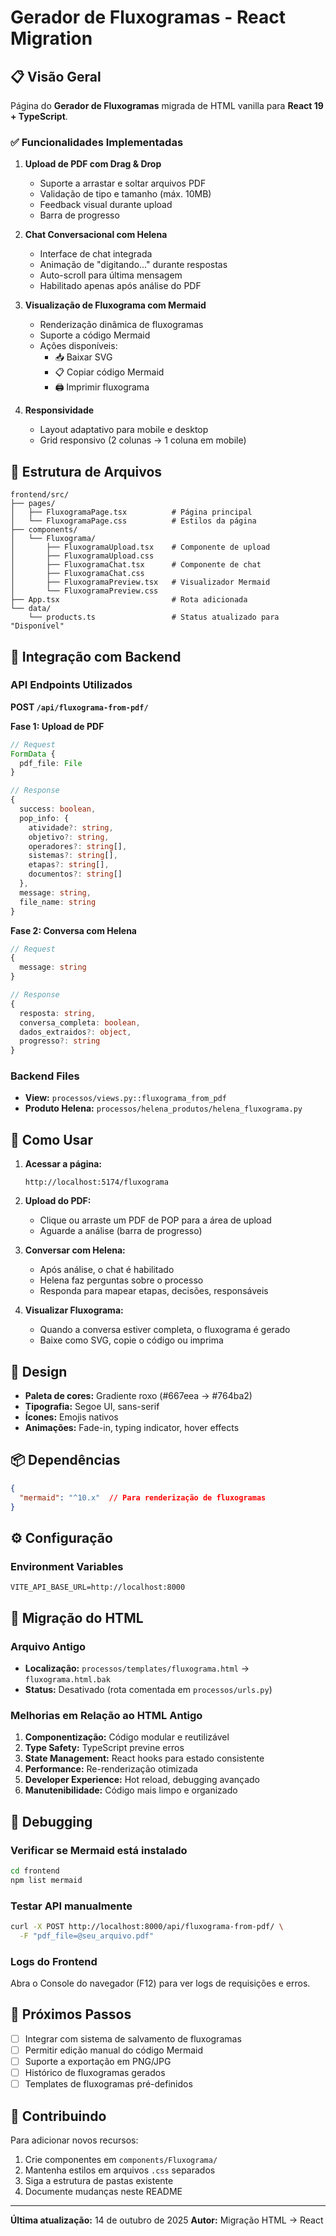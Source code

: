 # Gerador de Fluxogramas - React Migration

## 📋 Visão Geral

Página do **Gerador de Fluxogramas** migrada de HTML vanilla para **React 19 + TypeScript**.

### ✅ Funcionalidades Implementadas

1. **Upload de PDF com Drag & Drop**
   - Suporte a arrastar e soltar arquivos PDF
   - Validação de tipo e tamanho (máx. 10MB)
   - Feedback visual durante upload
   - Barra de progresso

2. **Chat Conversacional com Helena**
   - Interface de chat integrada
   - Animação de "digitando..." durante respostas
   - Auto-scroll para última mensagem
   - Habilitado apenas após análise do PDF

3. **Visualização de Fluxograma com Mermaid**
   - Renderização dinâmica de fluxogramas
   - Suporte a código Mermaid
   - Ações disponíveis:
     - 📥 Baixar SVG
     - 📋 Copiar código Mermaid
     - 🖨️ Imprimir fluxograma

4. **Responsividade**
   - Layout adaptativo para mobile e desktop
   - Grid responsivo (2 colunas → 1 coluna em mobile)

## 📁 Estrutura de Arquivos

```
frontend/src/
├── pages/
│   ├── FluxogramaPage.tsx          # Página principal
│   └── FluxogramaPage.css          # Estilos da página
├── components/
│   └── Fluxograma/
│       ├── FluxogramaUpload.tsx    # Componente de upload
│       ├── FluxogramaUpload.css
│       ├── FluxogramaChat.tsx      # Componente de chat
│       ├── FluxogramaChat.css
│       ├── FluxogramaPreview.tsx   # Visualizador Mermaid
│       └── FluxogramaPreview.css
├── App.tsx                         # Rota adicionada
└── data/
    └── products.ts                 # Status atualizado para "Disponível"
```

## 🔌 Integração com Backend

### API Endpoints Utilizados

**POST `/api/fluxograma-from-pdf/`**

**Fase 1: Upload de PDF**
```typescript
// Request
FormData {
  pdf_file: File
}

// Response
{
  success: boolean,
  pop_info: {
    atividade?: string,
    objetivo?: string,
    operadores?: string[],
    sistemas?: string[],
    etapas?: string[],
    documentos?: string[]
  },
  message: string,
  file_name: string
}
```

**Fase 2: Conversa com Helena**
```typescript
// Request
{
  message: string
}

// Response
{
  resposta: string,
  conversa_completa: boolean,
  dados_extraidos?: object,
  progresso?: string
}
```

### Backend Files

- **View:** `processos/views.py::fluxograma_from_pdf`
- **Produto Helena:** `processos/helena_produtos/helena_fluxograma.py`

## 🚀 Como Usar

1. **Acessar a página:**
   ```
   http://localhost:5174/fluxograma
   ```

2. **Upload do PDF:**
   - Clique ou arraste um PDF de POP para a área de upload
   - Aguarde a análise (barra de progresso)

3. **Conversar com Helena:**
   - Após análise, o chat é habilitado
   - Helena faz perguntas sobre o processo
   - Responda para mapear etapas, decisões, responsáveis

4. **Visualizar Fluxograma:**
   - Quando a conversa estiver completa, o fluxograma é gerado
   - Baixe como SVG, copie o código ou imprima

## 🎨 Design

- **Paleta de cores:** Gradiente roxo (#667eea → #764ba2)
- **Tipografia:** Segoe UI, sans-serif
- **Ícones:** Emojis nativos
- **Animações:** Fade-in, typing indicator, hover effects

## 📦 Dependências

```json
{
  "mermaid": "^10.x"  // Para renderização de fluxogramas
}
```

## ⚙️ Configuração

### Environment Variables

```env
VITE_API_BASE_URL=http://localhost:8000
```

## 🔄 Migração do HTML

### Arquivo Antigo
- **Localização:** `processos/templates/fluxograma.html` → `fluxograma.html.bak`
- **Status:** Desativado (rota comentada em `processos/urls.py`)

### Melhorias em Relação ao HTML Antigo

1. **Componentização:** Código modular e reutilizável
2. **Type Safety:** TypeScript previne erros
3. **State Management:** React hooks para estado consistente
4. **Performance:** Re-renderização otimizada
5. **Developer Experience:** Hot reload, debugging avançado
6. **Manutenibilidade:** Código mais limpo e organizado

## 🐛 Debugging

### Verificar se Mermaid está instalado
```bash
cd frontend
npm list mermaid
```

### Testar API manualmente
```bash
curl -X POST http://localhost:8000/api/fluxograma-from-pdf/ \
  -F "pdf_file=@seu_arquivo.pdf"
```

### Logs do Frontend
Abra o Console do navegador (F12) para ver logs de requisições e erros.

## 📝 Próximos Passos

- [ ] Integrar com sistema de salvamento de fluxogramas
- [ ] Permitir edição manual do código Mermaid
- [ ] Suporte a exportação em PNG/JPG
- [ ] Histórico de fluxogramas gerados
- [ ] Templates de fluxogramas pré-definidos

## 🤝 Contribuindo

Para adicionar novos recursos:

1. Crie componentes em `components/Fluxograma/`
2. Mantenha estilos em arquivos `.css` separados
3. Siga a estrutura de pastas existente
4. Documente mudanças neste README

---

**Última atualização:** 14 de outubro de 2025
**Autor:** Migração HTML → React
